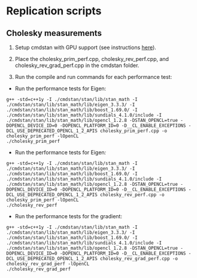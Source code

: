 # Replication scripts

## Cholesky measurements

1. Setup cmdstan with GPU support (see instructions [here](https://github.com/bstatcomp/gpu-stan-paper-materials/blob/master/README.md)).

2. Place the cholesky_prim_perf.cpp, cholesky_rev_perf.cpp, and cholesky_rev_grad_perf.cpp in the cmdstan folder.

3. Run the compile and run commands for each performance test:

- Run the performance tests for Eigen<double>:
  
```
g++ -std=c++1y -I ./cmdstan/stan/lib/stan_math -I ./cmdstan/stan/lib/stan_math/lib/eigen_3.3.3/ -I ./cmdstan/stan/lib/stan_math/lib/boost_1.69.0/ -I ./cmdstan/stan/lib/stan_math/lib/sundials_4.1.0/include -I ./cmdstan/stan/lib/stan_math/lib/opencl_1.2.8 -DSTAN_OPENCL=true -DOPENCL_DEVICE_ID=0 -DOPENCL_PLATFORM_ID=0 -D__CL_ENABLE_EXCEPTIONS -DCL_USE_DEPRECATED_OPENCL_1_2_APIS cholesky_prim_perf.cpp -o cholesky_prim_perf -lOpenCL
./cholesky_prim_perf
```

- Run the performance tests for Eigen<var>:
  
```
g++ -std=c++1y -I ./cmdstan/stan/lib/stan_math -I ./cmdstan/stan/lib/stan_math/lib/eigen_3.3.3/ -I ./cmdstan/stan/lib/stan_math/lib/boost_1.69.0/ -I ./cmdstan/stan/lib/stan_math/lib/sundials_4.1.0/include -I ./cmdstan/stan/lib/stan_math/lib/opencl_1.2.8 -DSTAN_OPENCL=true -DOPENCL_DEVICE_ID=0 -DOPENCL_PLATFORM_ID=0 -D__CL_ENABLE_EXCEPTIONS -DCL_USE_DEPRECATED_OPENCL_1_2_APIS cholesky_rev_perf.cpp -o cholesky_prim_perf -lOpenCL
./cholesky_rev_perf
```

- Run the performance tests for the gradient:

```
g++ -std=c++1y -I ./cmdstan/stan/lib/stan_math -I ./cmdstan/stan/lib/stan_math/lib/eigen_3.3.3/ -I ./cmdstan/stan/lib/stan_math/lib/boost_1.69.0/ -I ./cmdstan/stan/lib/stan_math/lib/sundials_4.1.0/include -I ./cmdstan/stan/lib/stan_math/lib/opencl_1.2.8 -DSTAN_OPENCL=true -DOPENCL_DEVICE_ID=0 -DOPENCL_PLATFORM_ID=0 -D__CL_ENABLE_EXCEPTIONS -DCL_USE_DEPRECATED_OPENCL_1_2_APIS cholesky_rev_grad_perf.cpp -o cholesky_rev_grad_perf -lOpenCL
./cholesky_rev_grad_perf
```

